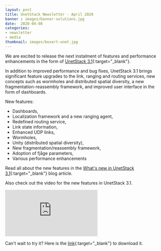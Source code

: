 ```yaml
---
layout: post
title: UnetStack Newsletter - April 2020
banner : images/banner-solutions.jpg
date:  2020-04-08
categories:
- newsletter
- media
thumbnail: images/boxart-unet.jpg
---
```


We are excited to release the next instalment of features and performance enhancements in the form of [UnetStack 3.1](https://unetstack.net/){:target="_blank"}.

In addition to improved performance and bug fixes, UnetStack 3.1 brings significant feature upgrades to the link, ranging and routing services, new concepts such as wormholes and distributed spatial diversity, a new fragmentation-reassembly framework, and improved user interface in the form of dashboards.

New features:

- Dashboards,
- Localization framework and a new ranging agent,
- Redefined routing service,
- Link state information,
- Enhanced UDP links,
- Wormholes,
- Unity (distributed spatial diversity),
- New fragmentation/reassembly framework,
- Adoption of fjåge parameters,
- Various performance enhancements

Read all about the new features in the [What's new in UnetStack 3.1](https://blog.unetstack.net/whats-new-in-UnetStack3.1){:target="_blank"} blog article.

Also check out the video for the new features in UnetStack 3.1.
<div class='video'>
    <div class="flex-video">
        <iframe src="https://www.youtube.com/embed/qFEYA1DlffI" frameborder="0" allow="accelerometer; autoplay; encrypted-media; gyroscope; picture-in-picture" allowfullscreen></iframe>
    </div>
</div>

Can't wait to try it? Here is the [link](https://unetstack.net/downloads/){:target="_blank"} to download it.
